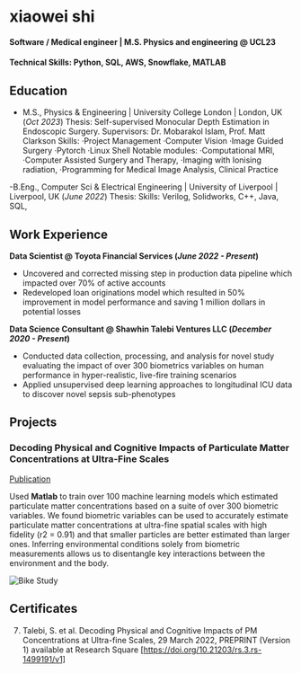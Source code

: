 # xiaowei shi 

#### Software / Medical engineer | M.S. Physics and engineering @ UCL23

#### Technical Skills: Python, SQL, AWS, Snowflake, MATLAB

## Education
- M.S., Physics & Engineering | University College London | London, UK (_Oct 2023_)
Thesis: Self-supervised Monocular Depth Estimation in Endoscopic Surgery. Supervisors: Dr. Mobarakol Islam, Prof. Matt Clarkson
Skills: ·Project Management ·Computer Vision ·Image Guided Surgery  ·Pytorch ·Linux Shell
Notable modules: ·Computational MRI, ·Computer Assisted Surgery and Therapy, ·Imaging with Ionising radiation, ·Programming for Medical Image Analysis,
Clinical Practice

-B.Eng., Computer Sci & Electrical Engineering | University of Liverpool | Liverpool, UK (_June 2022_)
Thesis: 
Skills: Verilog, Solidworks, C++, Java, SQL, 


## Work Experience
**Data Scientist @ Toyota Financial Services (_June 2022 - Present_)**
- Uncovered and corrected missing step in production data pipeline which impacted over 70% of active accounts
- Redeveloped loan originations model which resulted in 50% improvement in model performance and saving 1 million dollars in potential losses

**Data Science Consultant @ Shawhin Talebi Ventures LLC (_December 2020 - Present_)**
- Conducted data collection, processing, and analysis for novel study evaluating the impact of over 300 biometrics variables on human performance in hyper-realistic, live-fire training scenarios
- Applied unsupervised deep learning approaches to longitudinal ICU data to discover novel sepsis sub-phenotypes

## Projects

### Decoding Physical and Cognitive Impacts of Particulate Matter Concentrations at Ultra-Fine Scales
[Publication](https://www.mdpi.com/1424-8220/22/11/4240)

Used **Matlab** to train over 100 machine learning models which estimated particulate matter concentrations based on a suite of over 300 biometric variables. We found biometric variables can be used to accurately estimate particulate matter concentrations at ultra-fine spatial scales with high fidelity (r2 = 0.91) and that smaller particles are better estimated than larger ones. Inferring environmental conditions solely from biometric measurements allows us to disentangle key interactions between the environment and the body.

![Bike Study](/assets/img/bike_study.jpeg)


## Certificates
7. Talebi, S. et al. Decoding Physical and Cognitive Impacts of PM Concentrations at Ultra-fine Scales, 29 March 2022, PREPRINT (Version 1) available at Research Square [https://doi.org/10.21203/rs.3.rs-1499191/v1]

